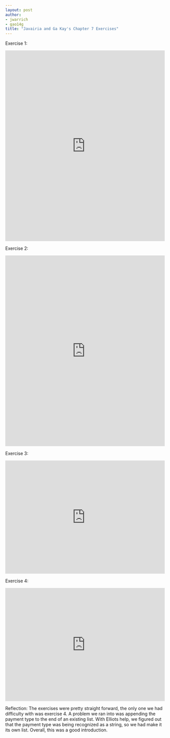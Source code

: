 ```yaml
---
layout: post
author:
- jwarrich
- gao14g
title: "Javairia and Ga Kay's Chapter 7 Exercises"
---
```



Exercise 1:

<iframe src="https://trinket.io/embed/python/f0a7b44d9d" width="100%" height="600" frameborder="0" marginwidth="0" marginheight="0" allowfullscreen></iframe>

Exercise 2:

<iframe src="https://trinket.io/embed/python/bae33bb419" width="100%" height="600" frameborder="0" marginwidth="0" marginheight="0" allowfullscreen></iframe>

Exercise 3:

<iframe src="https://trinket.io/embed/python/424919eda6" width="100%" height="356" frameborder="0" marginwidth="0" marginheight="0" allowfullscreen></iframe>

Exercise 4:

<iframe src="https://trinket.io/embed/python3/b242272b35" width="100%" height="356" frameborder="0" marginwidth="0" marginheight="0" allowfullscreen></iframe>

Reflection:
The exercises were pretty straight forward, the only one we had difficulty with was exercise 4. A problem we ran into was appending the payment type to the end of an existing list. With Elliots help, we figured out that the payment type was being recognized as a string, so we had make it its own list. Overall, this was a good introduction. 

